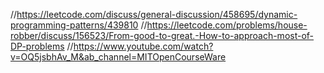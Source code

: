 //https://leetcode.com/discuss/general-discussion/458695/dynamic-programming-patterns/439810
//https://leetcode.com/problems/house-robber/discuss/156523/From-good-to-great.-How-to-approach-most-of-DP-problems
//https://www.youtube.com/watch?v=OQ5jsbhAv_M&ab_channel=MITOpenCourseWare